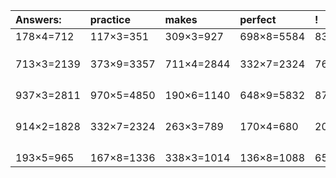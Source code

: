 | Answers: | practice | makes | perfect | ! |
| :--- | :--- | :--- | :--- | :--- |
| 178×4=712 | 117×3=351 | 309×3=927 | 698×8=5584 | 831×2=1662 | 
|   |   |   |   |   | 
|   |   |   |   |   | 
|   |   |   |   |   | 
| 713×3=2139 | 373×9=3357 | 711×4=2844 | 332×7=2324 | 764×2=1528 | 
|   |   |   |   |   | 
|   |   |   |   |   | 
|   |   |   |   |   | 
|   |   |   |   |   | 
| 937×3=2811 | 970×5=4850 | 190×6=1140 | 648×9=5832 | 874×3=2622 | 
|   |   |   |   |   | 
|   |   |   |   |   | 
|   |   |   |   |   | 
|   |   |   |   |   | 
| 914×2=1828 | 332×7=2324 | 263×3=789 | 170×4=680 | 206×8=1648 | 
|   |   |   |   |   | 
|   |   |   |   |   | 
|   |   |   |   |   | 
|   |   |   |   |   | 
| 193×5=965 | 167×8=1336 | 338×3=1014 | 136×8=1088 | 651×4=2604 | 
